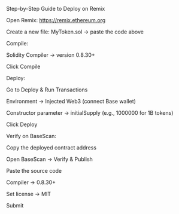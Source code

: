 Step-by-Step Guide to Deploy on Remix

Open Remix: https://remix.ethereum.org

Create a new file: MyToken.sol → paste the code above

Compile:

Solidity Compiler → version 0.8.30+

Click Compile

Deploy:

Go to Deploy & Run Transactions

Environment → Injected Web3 (connect Base wallet)

Constructor parameter → initialSupply (e.g., 1000000 for 1B tokens)

Click Deploy

Verify on BaseScan:

Copy the deployed contract address

Open BaseScan → Verify & Publish

Paste the source code

Compiler → 0.8.30+

Set license → MIT

Submit
